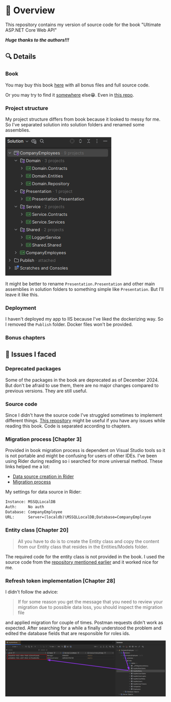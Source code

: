 # :eyes: Overview

This repository contains my version of source code for the book "Ultimate ASP.NET Core Web API"

**_Huge thanks to the authors!!!_**

## :mag: Details

### Book

You may buy this book [here](https://courses.code-maze.com/courses/ultimate-aspnet-core-webapi/) with all bonus files and full source code.

Or you may try to find it [somewhere](https://dl.ebooksworld.ir/books/Ultimate.ASP.NET.Core.Web.API.Marinko.Spasojevic.Vladimir.Pecanac.CodeMaze.EBooksWorld.ir.pdf) else:grin:.
Even in [this repo](/assests/documents/Ultimate.ASP.NET.Core.Web.API.Marinko.Spasojevic.Vladimir.Pecanac.CodeMaze.EBooksWorld.ir.pdf).

### Project structure

My project structure differs from book because it looked to messy for me. So I've separated solution into solution folders and renamed some assemblies.

![project-structure](/assests/images/project-structure.png)

It might be better to rename `Presentation.Presentation` and other main assemblies in solution folders to something simple like `Presentation`. But I'll leave it like this.

### Deployment

I haven't deployed my app to IIS because I've liked the dockerizing way. So I removed the `Publish` folder. Docker files won't be provided.

### Bonus chapters

## :jigsaw: Issues I faced

### Deprecated packages

Some of the packages in the book are deprecated as of December 2024. But don't be afraid to use them, there are no major changes compared to previous versions. They are still useful.

### Source code

Since I didn't have the source code I've struggled sometimes to implement different things. [This repository](https://github.com/edpelaezc/netcore) might be useful if you have any issues while reading this book. Code is separated according to chapters.

### Migration process [Chapter 3]

Provided in book migration process is dependent on Visual Studio tools so it is not portable and might be confusing for users of other IDEs. I've been using Rider during reading so i searched for more universal method. These links helped me a lot:

- [Data source creation in Rider](https://blog.jetbrains.com/datagrip/2016/10/07/connecting-datagrip-to-sql-server-express-localdb/)
- [Migration process](https://blog.jetbrains.com/dotnet/2017/08/09/running-entity-framework-core-commands-rider/)

My settings for data source in Rider:

```
Instance: MSSQLLocalDB
Auth:     No auth
Database: CompanyEmployee
URL:      Server=(localdb)\MSSQLLocalDB;Database=CompanyEmployee
```

### Entity class [Chapter 20]

> All you have to do is to create the Entity class and copy the content
> from our Entity class that resides in the Entities/Models folder.

The required code for the entity class is not provided in the book. I used the source code from the [repository mentioned earlier](#source-code) and it worked nice for me.

### Refresh token implementation [Chapter 28]

I didn't follow the advice:

> If for some reason you get the message that you need to review your
> migration due to possible data loss, you should inspect the migration file

and applied migration for couple of times. Postman requests didn't work as expected.
After searching for a while a finally understood the problem and edited the database fields that are responsible for roles ids.

![edited-ids](/assests/images/roles-ids.png)
